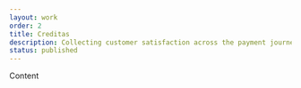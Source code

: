 ```yaml
---
layout: work
order: 2
title: Creditas
description: Collecting customer satisfaction across the payment journey
status: published
---
```


Content
